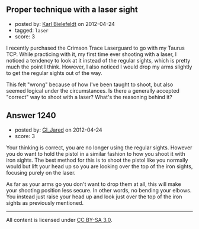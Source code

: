 ## Proper technique with a laser sight

- posted by: [Karl Bielefeldt](https://stackexchange.com/users/-1/288-karl-bielefeldt) on 2012-04-24
- tagged: `laser`
- score: 3

I recently purchased the Crimson Trace Laserguard to go with my Taurus TCP.  While practicing with it, my first time ever shooting with a laser, I noticed a tendency to look at it instead of the regular sights, which is pretty much the point I think.  However, I also noticed I would drop my arms slightly to get the regular sights out of the way.

This felt "wrong" because of how I've been taught to shoot, but also seemed logical under the circumstances.  Is there a generally accepted "correct" way to shoot with a laser?  What's the reasoning behind it?


## Answer 1240

- posted by: [GI_Jared](https://stackexchange.com/users/-1/488-gi-jared) on 2012-04-24
- score: 3

Your thinking is correct, you are no longer using the regular sights. However you do want to hold the pistol in a similar fashion to how you shoot it with iron sights. The best method for this is to shoot the pistol like you normally would but lift your head up so you are looking over the top of the iron sights, focusing purely on the laser.

As far as your arms go you don't want to drop them at all, this will make your shooting position less secure. In other words, no bending your elbows. You instead just raise your head up and look just over the top of the iron sights as previously mentioned. 



---

All content is licensed under [CC BY-SA 3.0](https://creativecommons.org/licenses/by-sa/3.0/).
